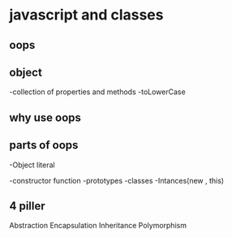 # javascript and classes

## oops

## object
-collection of properties and methods
-toLowerCase

## why use oops

## parts of oops 
-Object literal

-constructor function 
-prototypes
-classes
-Intances(new , this)


## 4 piller
Abstraction
Encapsulation
Inheritance
Polymorphism